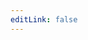 ```yaml
---
editLink: false
---
```


<script setup>
  import { data as commands } from './[subcommand].data.js'
</script>

<main v-html="
  commands.find(command => command.url.endsWith(`ortfodb_${$params.subcommand.replaceAll('-', '_')}`)).html
">
</main>
